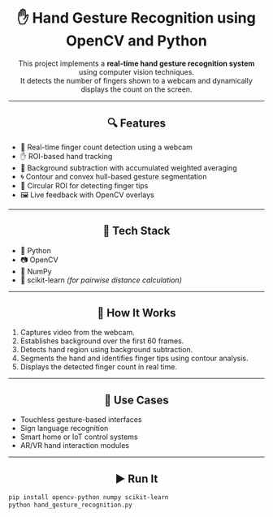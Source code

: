 <h1 align="center">✋ Hand Gesture Recognition using OpenCV and Python</h1>

<p align="center">
This project implements a <strong>real-time hand gesture recognition system</strong> using computer vision techniques.<br>
It detects the number of fingers shown to a webcam and dynamically displays the count on the screen.
</p>

---

<h2 align="center">🔍 Features</h2>

- 🎥 Real-time finger count detection using a webcam  
- ✋ ROI-based hand tracking  
- 🧼 Background subtraction with accumulated weighted averaging  
- 🌀 Contour and convex hull-based gesture segmentation  
- 🔵 Circular ROI for detecting finger tips  
- 🖼️ Live feedback with OpenCV overlays  

---

<h2 align="center">🧠 Tech Stack</h2>

- 🐍 Python  
- 📷 OpenCV  
- 🔢 NumPy  
- 🧮 scikit-learn *(for pairwise distance calculation)*  

---

<h2 align="center">🚀 How It Works</h2>

1. Captures video from the webcam.  
2. Establishes background over the first 60 frames.  
3. Detects hand region using background subtraction.  
4. Segments the hand and identifies finger tips using contour analysis.  
5. Displays the detected finger count in real time.

---

<h2 align="center">🎯 Use Cases</h2>

- Touchless gesture-based interfaces  
- Sign language recognition  
- Smart home or IoT control systems  
- AR/VR hand interaction modules  

---

<h2 align="center">▶️ Run It</h2>

```bash
pip install opencv-python numpy scikit-learn
python hand_gesture_recognition.py
